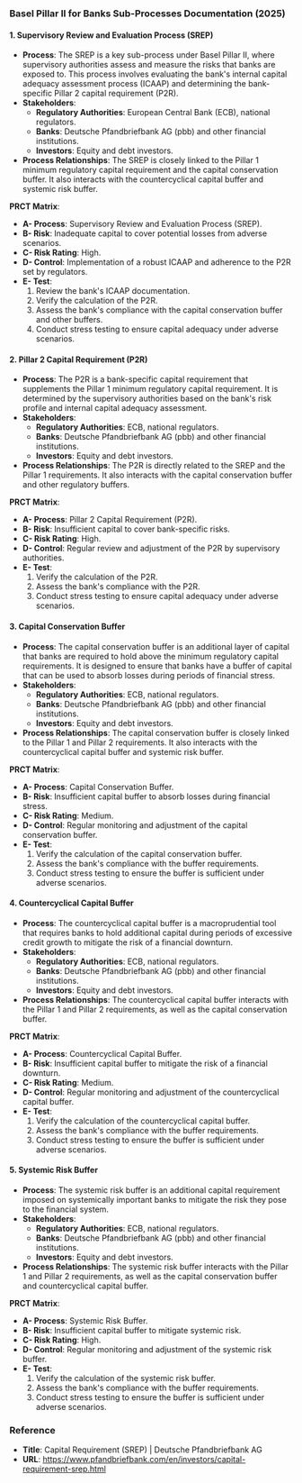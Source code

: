 ### Basel Pillar II for Banks Sub-Processes Documentation (2025)

#### 1. **Supervisory Review and Evaluation Process (SREP)**
   - **Process**: The SREP is a key sub-process under Basel Pillar II, where supervisory authorities assess and measure the risks that banks are exposed to. This process involves evaluating the bank's internal capital adequacy assessment process (ICAAP) and determining the bank-specific Pillar 2 capital requirement (P2R).
   - **Stakeholders**: 
     - **Regulatory Authorities**: European Central Bank (ECB), national regulators.
     - **Banks**: Deutsche Pfandbriefbank AG (pbb) and other financial institutions.
     - **Investors**: Equity and debt investors.
   - **Process Relationships**: The SREP is closely linked to the Pillar 1 minimum regulatory capital requirement and the capital conservation buffer. It also interacts with the countercyclical capital buffer and systemic risk buffer.

   **PRCT Matrix**:
   - **A- Process**: Supervisory Review and Evaluation Process (SREP).
   - **B- Risk**: Inadequate capital to cover potential losses from adverse scenarios.
   - **C- Risk Rating**: High.
   - **D- Control**: Implementation of a robust ICAAP and adherence to the P2R set by regulators.
   - **E- Test**: 
     1. Review the bank's ICAAP documentation.
     2. Verify the calculation of the P2R.
     3. Assess the bank's compliance with the capital conservation buffer and other buffers.
     4. Conduct stress testing to ensure capital adequacy under adverse scenarios.

#### 2. **Pillar 2 Capital Requirement (P2R)**
   - **Process**: The P2R is a bank-specific capital requirement that supplements the Pillar 1 minimum regulatory capital requirement. It is determined by the supervisory authorities based on the bank's risk profile and internal capital adequacy assessment.
   - **Stakeholders**: 
     - **Regulatory Authorities**: ECB, national regulators.
     - **Banks**: Deutsche Pfandbriefbank AG (pbb) and other financial institutions.
     - **Investors**: Equity and debt investors.
   - **Process Relationships**: The P2R is directly related to the SREP and the Pillar 1 requirements. It also interacts with the capital conservation buffer and other regulatory buffers.

   **PRCT Matrix**:
   - **A- Process**: Pillar 2 Capital Requirement (P2R).
   - **B- Risk**: Insufficient capital to cover bank-specific risks.
   - **C- Risk Rating**: High.
   - **D- Control**: Regular review and adjustment of the P2R by supervisory authorities.
   - **E- Test**: 
     1. Verify the calculation of the P2R.
     2. Assess the bank's compliance with the P2R.
     3. Conduct stress testing to ensure capital adequacy under adverse scenarios.

#### 3. **Capital Conservation Buffer**
   - **Process**: The capital conservation buffer is an additional layer of capital that banks are required to hold above the minimum regulatory capital requirements. It is designed to ensure that banks have a buffer of capital that can be used to absorb losses during periods of financial stress.
   - **Stakeholders**: 
     - **Regulatory Authorities**: ECB, national regulators.
     - **Banks**: Deutsche Pfandbriefbank AG (pbb) and other financial institutions.
     - **Investors**: Equity and debt investors.
   - **Process Relationships**: The capital conservation buffer is closely linked to the Pillar 1 and Pillar 2 requirements. It also interacts with the countercyclical capital buffer and systemic risk buffer.

   **PRCT Matrix**:
   - **A- Process**: Capital Conservation Buffer.
   - **B- Risk**: Insufficient capital buffer to absorb losses during financial stress.
   - **C- Risk Rating**: Medium.
   - **D- Control**: Regular monitoring and adjustment of the capital conservation buffer.
   - **E- Test**: 
     1. Verify the calculation of the capital conservation buffer.
     2. Assess the bank's compliance with the buffer requirements.
     3. Conduct stress testing to ensure the buffer is sufficient under adverse scenarios.

#### 4. **Countercyclical Capital Buffer**
   - **Process**: The countercyclical capital buffer is a macroprudential tool that requires banks to hold additional capital during periods of excessive credit growth to mitigate the risk of a financial downturn.
   - **Stakeholders**: 
     - **Regulatory Authorities**: ECB, national regulators.
     - **Banks**: Deutsche Pfandbriefbank AG (pbb) and other financial institutions.
     - **Investors**: Equity and debt investors.
   - **Process Relationships**: The countercyclical capital buffer interacts with the Pillar 1 and Pillar 2 requirements, as well as the capital conservation buffer.

   **PRCT Matrix**:
   - **A- Process**: Countercyclical Capital Buffer.
   - **B- Risk**: Insufficient capital buffer to mitigate the risk of a financial downturn.
   - **C- Risk Rating**: Medium.
   - **D- Control**: Regular monitoring and adjustment of the countercyclical capital buffer.
   - **E- Test**: 
     1. Verify the calculation of the countercyclical capital buffer.
     2. Assess the bank's compliance with the buffer requirements.
     3. Conduct stress testing to ensure the buffer is sufficient under adverse scenarios.

#### 5. **Systemic Risk Buffer**
   - **Process**: The systemic risk buffer is an additional capital requirement imposed on systemically important banks to mitigate the risk they pose to the financial system.
   - **Stakeholders**: 
     - **Regulatory Authorities**: ECB, national regulators.
     - **Banks**: Deutsche Pfandbriefbank AG (pbb) and other financial institutions.
     - **Investors**: Equity and debt investors.
   - **Process Relationships**: The systemic risk buffer interacts with the Pillar 1 and Pillar 2 requirements, as well as the capital conservation buffer and countercyclical capital buffer.

   **PRCT Matrix**:
   - **A- Process**: Systemic Risk Buffer.
   - **B- Risk**: Insufficient capital buffer to mitigate systemic risk.
   - **C- Risk Rating**: High.
   - **D- Control**: Regular monitoring and adjustment of the systemic risk buffer.
   - **E- Test**: 
     1. Verify the calculation of the systemic risk buffer.
     2. Assess the bank's compliance with the buffer requirements.
     3. Conduct stress testing to ensure the buffer is sufficient under adverse scenarios.

### Reference
- **Title**: Capital Requirement (SREP) | Deutsche Pfandbriefbank AG
- **URL**: https://www.pfandbriefbank.com/en/investors/capital-requirement-srep.html
```
